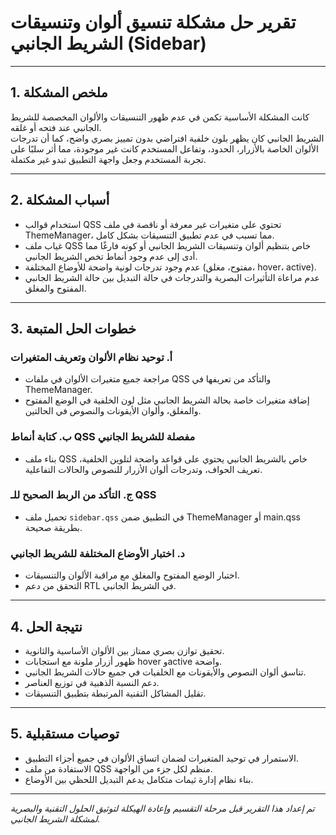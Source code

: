 # تقرير حل مشكلة تنسيق ألوان وتنسيقات الشريط الجانبي (Sidebar)

---

## 1. ملخص المشكلة

كانت المشكلة الأساسية تكمن في عدم ظهور التنسيقات والألوان المخصصة للشريط الجانبي عند فتحه أو غلقه.  
الشريط الجانبي كان يظهر بلون خلفية افتراضي بدون تمييز بصري واضح، كما أن تدرجات الألوان الخاصة بالأزرار، الحدود، وتفاعل المستخدم كانت غير موجودة، مما أثر سلبًا على تجربة المستخدم وجعل واجهة التطبيق تبدو غير مكتملة.

---

## 2. أسباب المشكلة

- استخدام قوالب QSS تحتوي على متغيرات غير معرفة أو ناقصة في ملف ThemeManager، مما تسبب في عدم تطبيق التنسيقات بشكل كامل.
- غياب ملف QSS خاص بتنظيم ألوان وتنسيقات الشريط الجانبي أو كونه فارغًا مما أدى إلى عدم وجود أنماط تخص الشريط الجانبي.
- عدم وجود تدرجات لونية واضحة للأوضاع المختلفة (مفتوح، مغلق، hover، active).
- عدم مراعاة التأثيرات البصرية والتدرجات في حالة التبديل بين حالة الشريط الجانبي المفتوح والمغلق.

---

## 3. خطوات الحل المتبعة

### أ. توحيد نظام الألوان وتعريف المتغيرات

- مراجعة جميع متغيرات الألوان في ملفات QSS والتأكد من تعريفها في ThemeManager.
- إضافة متغيرات خاصة بحالة الشريط الجانبي مثل لون الخلفية في الوضع المفتوح والمغلق، وألوان الأيقونات والنصوص في الحالتين.

### ب. كتابة أنماط QSS مفصلة للشريط الجانبي

- بناء ملف QSS خاص بالشريط الجانبي يحتوي على قواعد واضحة لتلوين الخلفية، تعريف الحواف، وتدرجات ألوان الأزرار للنصوص والحالات التفاعلية.

### ج. التأكد من الربط الصحيح للـ QSS

- تحميل ملف `sidebar.qss` في التطبيق ضمن ThemeManager أو main.qss بطريقة صحيحة.

### د. اختبار الأوضاع المختلفة للشريط الجانبي

- اختبار الوضع المفتوح والمغلق مع مراقبة الألوان والتنسيقات.
- التحقق من دعم RTL في الشريط الجانبي.

---

## 4. نتيجة الحل

- تحقيق توازن بصري ممتاز بين الألوان الأساسية والثانوية.
- ظهور أزرار ملونة مع استجابات hover وactive واضحة.
- تناسق ألوان النصوص والأيقونات مع الخلفيات في جميع حالات الشريط الجانبي.
- دعم النسبة الذهبية في توزيع العناصر.
- تقليل المشاكل التقنية المرتبطة بتطبيق التنسيقات.

---

## 5. توصيات مستقبلية

- الاستمرار في توحيد المتغيرات لضمان اتساق الألوان في جميع أجزاء التطبيق.
- الاستفادة من ملف QSS منظم لكل جزء من الواجهة.
- بناء نظام إدارة ثيمات متكامل يدعم التبديل اللحظي بين الأوضاع.

---

*تم إعداد هذا التقرير قبل مرحلة التقسيم وإعادة الهيكلة لتوثيق الحلول التقنية والبصرية لمشكلة الشريط الجانبي.*
